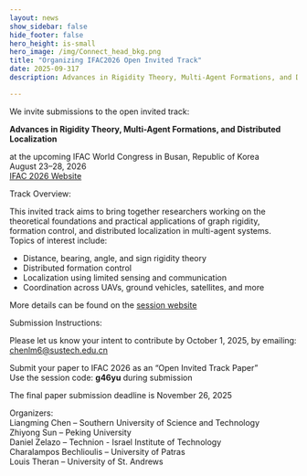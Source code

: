 ```yaml
---
layout: news
show_sidebar: false
hide_footer: false
hero_height: is-small
hero_image: /img/Connect_head_bkg.png
title: "Organizing IFAC2026 Open Invited Track"
date: 2025-09-317
description: Advances in Rigidity Theory, Multi-Agent Formations, and Distributed Localization

---
```


We invite submissions to the open invited track:

**Advances in Rigidity Theory, Multi-Agent Formations, and Distributed Localization**

at the upcoming IFAC World Congress in Busan, Republic of Korea  
August 23–28, 2026  
[IFAC 2026 Website](https://www.ifac2026.org/)

Track Overview:

This invited track aims to bring together researchers working on the theoretical foundations and practical applications of graph rigidity, formation control, and distributed localization in multi-agent systems. Topics of interest include:

- Distance, bearing, angle, and sign rigidity theory  
- Distributed formation control  
- Localization using limited sensing and communication  
- Coordination across UAVs, ground vehicles, satellites, and more

More details can be found on the [session website](https://connect-lab-technion.github.io/ifac26-rigidity-formation)

Submission Instructions:

Please let us know your intent to contribute by October 1, 2025, by emailing:  
chenlm6@sustech.edu.cn

Submit your paper to IFAC 2026 as an “Open Invited Track Paper”  
Use the session code: **g46yu** during submission

The final paper submission deadline is November 26, 2025

Organizers:  
Liangming Chen – Southern University of Science and Technology  
Zhiyong Sun – Peking University  
Daniel Zelazo – Technion - Israel Institute of Technology  
Charalampos Bechlioulis – University of Patras  
Louis Theran – University of St. Andrews